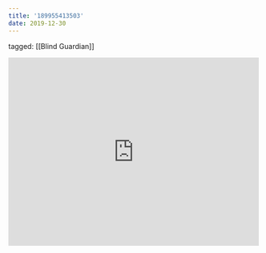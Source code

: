 ```yaml
---
title: '189955413503'
date: 2019-12-30
---
```

tagged: [[Blind Guardian]]
<iframe allow="accelerometer; autoplay; clipboard-write; encrypted-media; gyroscope; picture-in-picture" allowfullscreen="" frameborder="0" height="375" id="youtube_iframe" src="https://www.youtube.com/embed/Ywq6FUtGKIQ?feature=oembed&amp;enablejsapi=1&amp;origin=https://safe.txmblr.com&amp;wmode=opaque" width="500"></iframe>